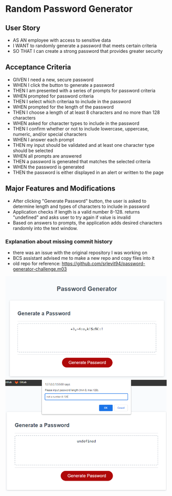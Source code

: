 # Random Password Generator

## User Story
- AS AN employee with access to sensitive data
- I WANT to randomly generate a password that meets certain criteria
- SO THAT I can create a strong password that provides greater security

## Acceptance Criteria
- GIVEN I need a new, secure password
- WHEN I click the button to generate a password
- THEN I am presented with a series of prompts for password criteria
- WHEN prompted for password criteria
- THEN I select which criteriaa to include in the password
- WHEN prompted for the length of the password
- THEN I choose a length of at least 8 characters and no more than 128 characters
- WHEN asked for character types to include in the password
- THEN I confirm whether or not to include lowercase, uppercase, numeric, and/or special characters
- WHEN I answer each prompt
- THEN my input should be validated and at least one character type should be selected
- WHEN all prompts are answered
- THEN a password is generated that matches the selected criteria
- WHEN the password is generated
- THEN the password is either displayed in an alert or written to the page

## Major Features and Modifications
- After clicking "Generate Password" button, the user is asked to determine length and types of characters to include in password
- Application checks if length is a valid number 8-128. returns "undefined" and asks user to try again if value is invalid
- Based on answers to prompts, the application adds desired characters randomly into the text window.

### Explanation about missing commit history
- there was an issue with the original repository I was working on
- BCS assistant advised me to make a new repo and copy files into it
- old repo for reference: https://github.com/srlevit94/password-generator-challenge.m03

![web image 1](https://github.com/srlevit94/pw-generator-m03-challenge/blob/main/password.deployed.png?raw=true)
![web image 2](https://github.com/srlevit94/pw-generator-m03-challenge/blob/main/password.undefined.png?raw=true)
